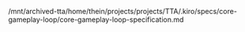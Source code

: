 /mnt/archived-tta/home/thein/projects/projects/TTA/.kiro/specs/core-gameplay-loop/core-gameplay-loop-specification.md
